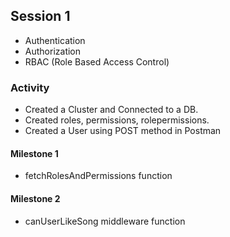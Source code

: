 ## Session 1
- Authentication
- Authorization
- RBAC (Role Based Access Control)

### Activity
- Created a Cluster and Connected to a DB.
- Created roles, permissions, rolepermissions.
- Created a User using POST method in Postman

#### Milestone 1
- fetchRolesAndPermissions function

#### Milestone 2
- canUserLikeSong middleware function